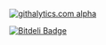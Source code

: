 [![githalytics.com alpha](https://cruel-carlota.gopagoda.com/2c28f5d28536f49451b97561ff0af714 "githalytics.com")](http://githalytics.com/devforcemarketing/test3)


[![Bitdeli Badge](https://d2weczhvl823v0.cloudfront.net/devforcemarketing/test3/trend.png)](https://bitdeli.com/free "Bitdeli Badge")

